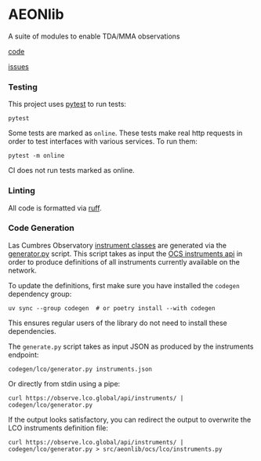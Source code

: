 # AEONlib

A suite of modules to enable TDA/MMA observations

[code](https://github.com/AEONplus/AEONlib)

[issues](https://github.com/AEONplus/AEONlib/issues)


### Testing
This project uses [pytest](https://docs.pytest.org/) to run tests:

```shell
pytest
```

Some tests are marked as `online`. These tests make real http requests in order
to test interfaces with various services. To run them:

```shell
pytest -m online
```

CI does not run tests marked as online.

### Linting
All code is formatted via [ruff](https://astral.sh/ruff).

### Code Generation
Las Cumbres Observatory [instrument classes](src/aeonlib/ocs/lco/instruments.py)
are generated via the [generator.py](codegen/lco/generator.py) script. This script
takes as input the [OCS instruments api](https://observe.lco.global/api/instruments/)
in order to produce definitions of all instruments currently available on the network.

To update the definitions, first make sure you have installed the `codegen` dependency
group:

```shell
uv sync --group codegen  # or poetry install --with codegen
```

This ensures regular users of the library do not need to install these dependencies.

The `generate.py` script takes as input JSON as produced by the instruments endpoint:

```shell
codegen/lco/generator.py instruments.json
```

Or directly from stdin using a pipe:

```shell
curl https://observe.lco.global/api/instruments/ | codegen/lco/generator.py
```

If the output looks satisfactory, you can redirect the output to overwrite the
LCO instruments definition file:

```shell
curl https://observe.lco.global/api/instruments/ | codegen/lco/generator.py > src/aeonlib/ocs/lco/instruments.py
```
